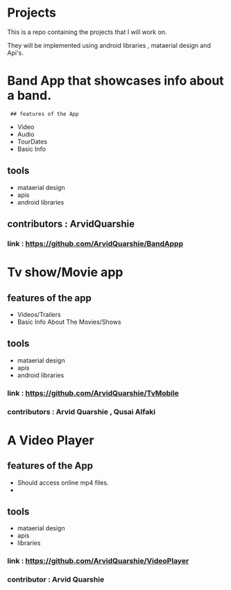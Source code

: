 # Projects
This is a repo containing the projects that I will work on.

They will be implemented using android libraries , mataerial design and Api's.

# Band App  that showcases info about a band.
 
     ## features of the App
   - Video 
   - Audio
   - TourDates
   - Basic Info
   
   ## tools 
   - mataerial design 
   - apis
   - android libraries

  ## contributors : ArvidQuarshie
  
 ### link :  https://github.com/ArvidQuarshie/BandAppp
   
# Tv show/Movie app

## features of the app
- Videos/Trailers
- Basic Info About The Movies/Shows

 ## tools 
 
   - mataerial design 
   - apis
   - android libraries

### link : https://github.com/ArvidQuarshie/TvMobile
 
### contributors : Arvid Quarshie , Qusai Alfaki

  # A Video Player


## features of the App
- Should access  online mp4 files.
-
## tools
- mataerial design
- apis
- libraries

### link : https://github.com/ArvidQuarshie/VideoPlayer
### contributor : Arvid Quarshie



